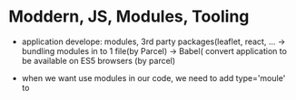 # Moddern, JS, Modules, Tooling

- application develope: modules, 3rd party packages(leaflet, react, ... -> bundling modules in to 1 file(by Parcel) -> Babel( convert application to be available on ES5 browsers (by parcel)

- when we want use modules in our code, we need to add type='moule' to <script element>
- we do not need to use strict mode on top of our code when we use modules

## named export and import

- export { totalPrice, totalQuantity as tq }; # exporting vaiables
- import { addToCart, totalPrice as price, tq } from './shoppingCart.js'; # importing vaiables

- import \* as ShoppingCart from './shoppingCart.js';

## Default export

- export default function (product, quantity) {} # it can have any name in file that will be imported because it will be as default export
- import add from './shoppingCart.js'; # import default export

## CommonJS Modules

- these are use in Node.js

### Export

- export.addTocart = function (product, quantity) {
  cart.push({ product, quantity });
  console.log(
  `${quantity} ${product} added to cart (sipping cost is ${shippingCost})`
  );
  };

### Import

- const { addTocart } = require('./shoppingCart.js');

## NPM (Node Package Manager)

1. npm init # initialize it in project and wiil create package.json file. this file includes our npm config
2. npm install <library name> # we can install library by this code instead of write a <script> in html file (we do this in Mapty project). by installing a package, the name of the package will be add to dependencies in package.json file

- npm install # install all libraries that thei name is in dependenceis, so we can do not send packages folder to github or anywhere.

### lodash-es library

- npm install lodash-es
- import cloneDeep from 'lodash-es';
- const stateClone = Object.assign({}, state); # copy of object but it is not deep
- const stateDeepClone = cloneDeep(state); # create deep copy of object

### parcel

1. npm install parcel --save-dev # it is add to devDependencies because we can use it to develope our project
2. npx parcel <html file that you write <script filename.js> > # bundling # brfore it we must delete type='module from script because modules do not work on older browsers
3. by above code, a folder(dist) is created that has new files that are bundled

- "start": "parcel index.html" # we can write this code in script block of package.json
- npm run start # similar to: npx parcel index.html

- "build": "parcel build index.html" # we can write this code in script block of package.json
- npm run build # build

- if (module.hot) { # do not allow to reload page, when we change code
  module.hot.accept();
  }

## Babel

- npm i core-js
- import 'core-js/stable' # polyfilling # stable to ES5

- npm i regenerator-runtime
- import 'regenerator-runtime/runtime' # polyfiliing async functions

## clean Code

- read at images

## Imperative vs Declarative

- imperative -> How do things, step by step
- declarative -> what to do

